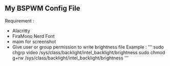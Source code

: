 ## My BSPWM Config File

Requirement : 
  - Alacritty
  - FiraMono Nerd Font
  - maim for screenshot
  - Give user or group permission to write brightness file
    Example : 
    '''
    sudo chgrp video /sys/class/backlight/intel_backlight/brightness
    sudo chmod g+rw /sys/class/backlight/intel_backlight/brightness    '''

